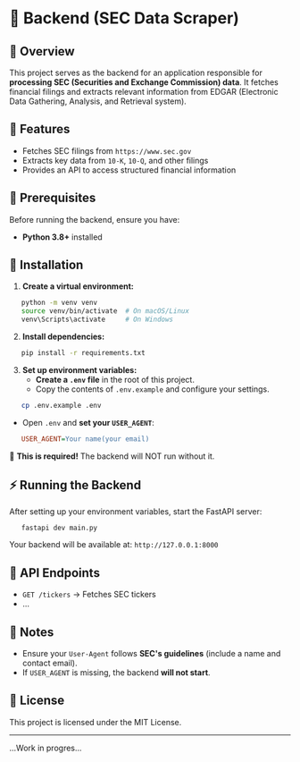 # 📌 Backend (SEC Data Scraper)

## 📌 Overview
This project serves as the backend for an application responsible for **processing SEC (Securities and Exchange Commission) data**. It fetches financial filings and extracts relevant information from EDGAR (Electronic Data Gathering, Analysis, and Retrieval system).

## 🚀 Features
- Fetches SEC filings from `https://www.sec.gov`
- Extracts key data from `10-K`, `10-Q`, and other filings
- Provides an API to access structured financial information

## 📌 Prerequisites
Before running the backend, ensure you have:
- **Python 3.8+** installed

## 🔧 Installation
1. **Create a virtual environment:**
```sh
   python -m venv venv
   source venv/bin/activate  # On macOS/Linux
   venv\Scripts\activate     # On Windows
```

2. **Install dependencies:**
```sh
   pip install -r requirements.txt
```

3. **Set up environment variables:**
    - **Create a `.env` file** in the root of this project.
    - Copy the contents of `.env.example` and configure your settings.

```sh
   cp .env.example .env
```
- Open `.env` and **set your `USER_AGENT`**:
```ini
   USER_AGENT=Your name(your email)
```

🚨 **This is required!** The backend will NOT run without it.

## ⚡ Running the Backend
After setting up your environment variables, start the FastAPI server:
```sh
   fastapi dev main.py
```

Your backend will be available at: `http://127.0.0.1:8000`

## 📡 API Endpoints
- `GET /tickers` → Fetches SEC tickers
- ...

## 📌 Notes
- Ensure your `User-Agent` follows **SEC's guidelines** (include a name and contact email).
- If `USER_AGENT` is missing, the backend **will not start**.

## 📝 License
This project is licensed under the MIT License.

---

...Work in progres...

